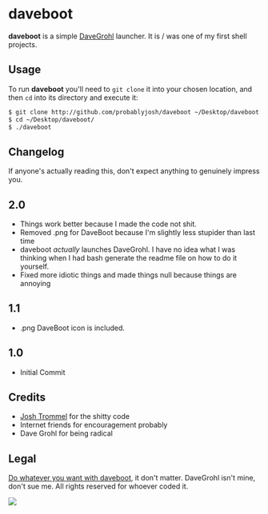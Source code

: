 # daveboot
**daveboot** is a simple [DaveGrohl](http://davegrohl.org/) launcher. It is / was one of my first shell projects.

## Usage
To run **daveboot** you'll need to `git clone` it into your chosen location, and then `cd` into its directory and execute it:

```bash
$ git clone http://github.com/probablyjosh/daveboot ~/Desktop/daveboot
$ cd ~/Desktop/daveboot/
$ ./daveboot
```

## Changelog
If anyone's actually reading this, don't expect anything to genuinely impress you.

## 2.0
- Things work better because I made the code not shit.
- Removed .png for DaveBoot because I'm slightly less stupider than last time
- daveboot *actually* launches DaveGrohl. I have no idea what I was thinking when I had bash generate the readme file on how to do it yourself.
- Fixed more idiotic things and made things null because things are annoying

## 1.1
- .png DaveBoot icon is included.

## 1.0
- Initial Commit

## Credits
- [Josh Trommel](http://github.com/probablyjosh) for the shitty code
- Internet friends for encouragement probably
- Dave Grohl for being radical

## Legal
[Do whatever you want with daveboot](http://creativecommons.org/publicdomain/zero/1.0/), it don't matter. DaveGrohl isn't mine, don't sue me. All rights reserved for whoever coded it.

![](http://www.elmoremagazine.com/wp-content/uploads/2014/01/music-dave-grohl.jpeg-1280x960.jpg)
